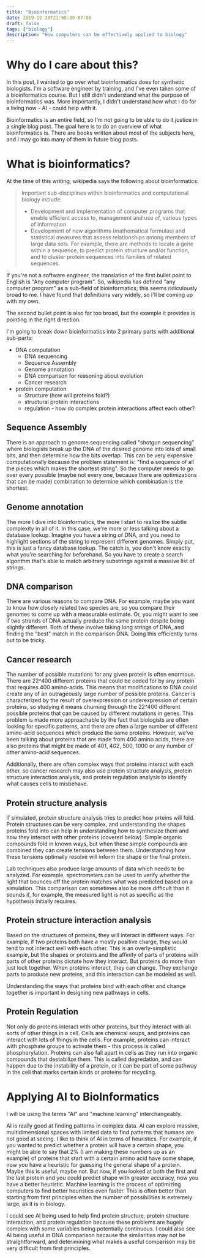 ```yaml
---
title: "Bioinformatics"
date: 2019-12-20T21:58:09-07:00
draft: false
tags: ["biology"]
description: "How computers can be effectively applied to biology"
---
```


# Why do I care about this?

In this post, I wanted to go over what bioinformatics does for synthetic biologists. I'm a software engineer by training, and I've even taken some of a bioinformatics course. But I still didn't understand what the purpose of bioinformatics was. More importantly, I didn't understand how what I do for a living now - AI - could help with it.

Bioinformatics is an entire field, so I'm not going to be able to do it justice in a single blog post. The goal here is to do an overview of what bioinformatics is. There are books written about most of the subjects here, and I may go into many of them in future blog posts.

# What is bioinformatics?

At the time of this writing, wikipedia says the following about bioinformatics:

> Important sub-disciplines within bioinformatics and computational biology include:
> 
> * Development and implementation of computer programs that enable efficient access to, management and use of, various types of information
> * Development of new algorithms (mathematical formulas) and statistical measures that assess relationships among members of large data sets. For example, there are methods to locate a gene within a sequence, to predict protein structure and/or function, and to cluster protein sequences into families of related sequences.

If you're not a software engineer, the translation of the first bullet point to English is "Any computer program". So, wikipedia has defined "any computer program" as a sub-field of bioinformatics; this seems ridiculously broad to me. I have found that definitions vary widely, so I'll be coming up with my own.

The second bullet point is also far too broad, but the example it provides is pointing in the right direction.

I'm going to break down bioinformatics into 2 primary parts with additional sub-parts:

* DNA computation
  * DNA sequencing
  * Sequence Assembly
  * Genome annotation
  * DNA comparison for reasoning about evolution
  * Cancer research
* protein computation
  * Structure (how will proteins fold?)
  * structural protein interactions
  * regulation - how do complex protein interactions affect each other?


## Sequence Assembly

There is an approach to genome sequencing called "shotgun sequencing" where biologists break up the DNA of the desired genome into lots of small bits, and then determine how the bits overlap. This can be very expensive computationally because the problem statement is: "find a sequence of all the pieces which makes the shortest string". So the computer needs to go over every possible (maybe not every one, because there are optimizations that can be made) combination to determine which combination is the shortest.

## Genome annotation

The more I dive into bioinformatics, the more I start to realize the subtle complexity in all of it. In this case, we're more or less talking about a database lookup. Imagine you have a string of DNA, and you need to highlight sections of the string to represent different genomes. Simply put, this is just a fancy database lookup. The catch is, you don't know exactly what you're searching for beforehand. So you have to create a search algorithm that's able to match arbitrary substrings against a massive list of strings.

## DNA comparison

There are various reasons to compare DNA. For example, maybe you want to know how closely related two species are, so you compare their genomes to come up with a measurable estimate. Or, you might want to see if two strands of DNA actually produce the same protein despite being slightly different. Both of these involve taking long strings of DNA, and finding the "best" match in the comparison DNA. Doing this efficiently turns out to be tricky.

## Cancer research

The number of possible mutations for any given protein is often enormous. There are 22^400 different proteins that could be coded for by any protein that requires 400 amino-acids. This means that modifications to DNA could create any of an outrageously large number of possible proteins. Cancer is characterized by the result of overexpression or underexpression of certain proteins, so studying it means churning through the 22^400 different possible proteins that can be caused by different mutations in genes. This problem is made more approachable by the fact that biologists are often looking for specific patterns, and there are often a large number of different amino-acid sequences which produce the same proteins. However, we've been talking about proteins that are made from 400 amino acids, there are also proteins that might be made of 401, 402, 500, 1000 or any number of other amino-acid sequences.

Additionally, there are often complex ways that proteins interact with each other, so cancer research may also use protein structure analysis, protein structure interaction analysis, and protein regulation analysis to identify what causes cells to misbehave.

## Protein structure analysis

If simulated, protein structure analysis tries to predict how prteins will fold. Protein structures can be very complex, and understanding the shapes proteins fold into can help in understanding how to synthesize them and how they interact with other proteins (covered below). Simple organic compounds fold in known ways, but when these simple compounds are combined they can create tensions between them. Understanding how these tensions optimally resolve will inform the shape or the final protein.

Lab techniques also produce large amounts of data which needs to be analyzed. For example, spectrometers can be used to verify whether the light that bounces off the protein matches what was predicted based on a simulation. This comparison can sometimes also be more difficult than it sounds if, for example, the measured light is not as specific as the hypothesis initially requires.

## Protein structure interaction analysis

Based on the structures of proteins, they will interact in different ways. For example, if two proteins both have a mostly positive charge, they would tend to not interact well with each other. This is an overly-simplistic example, but the shapes or proteins and the affinity of parts of proteins with parts of other proteins dictate how they interact. But proteins do more than just lock together. When proteins interact, they can change. They exchange parts to produce new proteins, and this interaction can be modeled as well.

Understanding the ways that proteins bind with each other and change together is important in designing new pathways in cells.

## Protein Regulation

Not only do proteins interact with other proteins, but they interact with all sorts of other things in a cell. Cells are chemical soups, and proteins can interact with lots of things in the cells. For example, proteins can interact with phosphate groups to activate them - this process is called phosphorylation. Proteins can also fall apart in cells as they run into organic compounds that destabilize them. This is called degredation, and can happen due to the instability of a protein, or it can be part of some pathway in the cell that marks certain kinds or proteins for recycling.

# Applying AI to BioInformatics

I will be using the terms "AI" and "machine learning" interchangeably.

AI is really good at finding patterns in complex data. AI can explore massive, multidimensional spaces with limited data to find patterns that humans are not good at seeing. I like to think of AI in terms of heuristics. For example, if you wanted to predict whether a protein will have a certain shape, you might be able to say that 2% (I am making these numbers up as an example) of proteins that start with a certain amino acid have some shape, now you have a heuristic for guessing the general shape of a protein. Maybe this is useful, maybe not. But now, if you looked at both the first and the last protein and you could predict shape with greater accuracy, now you have a better heuristic. Machine learning is the process of optimizing computers to find better heuristics even faster. This is often better than starting from first principles when the number of possibilities is extremely large, as it is in biology.

I could see AI being used to help find protein structure, protein structure interaction, and protein regulation because these problems are hugely complex with some variables being potentially continuous. I could also see AI being useful in DNA comparison because the similarities may not be straightforward, and deterimining what makes a useful comparison may be very difficult from first principles.

